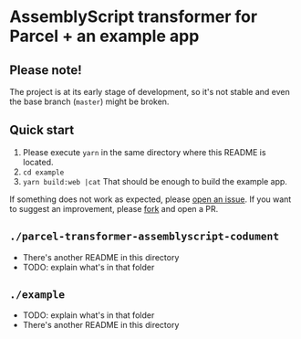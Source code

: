 # AssemblyScript transformer for Parcel + an example app
## Please note!
The project is at its early stage of development, so it's not stable and even the base branch (`master`) might be broken. 


## Quick start
1. Please execute `yarn` in the same directory where this README is located.
2. `cd example`
3. `yarn build:web |cat`
That should be enough to build the example app. 

If something does not work as expected, please [open an issue](https://github.com/dipdowel/parcel-transformer-assemblyscript-codument/issues). 
If you want to suggest an improvement, please [fork](https://github.com/dipdowel/parcel-transformer-assemblyscript-codument/) and open a PR.


## `./parcel-transformer-assemblyscript-codument`
- There's another README in this directory
- TODO: explain what's in that folder

## `./example`
- TODO: explain what's in that folder
- There's another README in this directory
